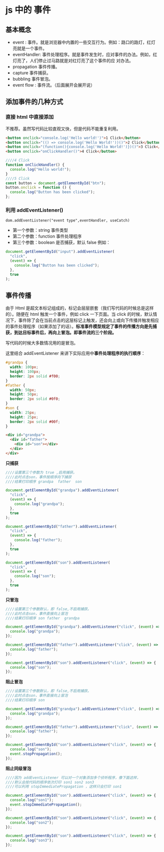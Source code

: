 # js 中的 事件

## 基本概念

- event : 事件。就是浏览器中内置的一些交互行为。例如：路口的路灯，红灯亮就是一个事件。
- eventHandler: 事件处理程序。就是事件发生时，应对事件的办法。例如，红灯亮了，人们停止过马路就是对红灯亮了这个事件的应
  对办法。
- propagation 事件传播。
- capture 事件捕获。
- bubbling 事件冒泡。
- event flow : 事件流。（后面展开会展开说）

## 添加事件的几种方式

### 直接 html 中直接添加

不推荐。虽然写代码比较直观又快，但是代码不能重复利用。

```html
<button onclick="console.log('Hello world!')">1 Click</button>
<button onclick="(() => console.log('Hello World!'))()">2 Click</button>
<button onclick="(function(){console.log('Hello World!')})()">3 Click</button>
<button onclick="onClickHandler()">4 Click</button>
```

```javascript
////4 Click
function onClickHandler() {
  console.log("Hello world!");
}
////5 Click
const button = document.getElementById("btn");
button.onclick = function () {
  console.log("Button has been clicked");
};
```

### 利用 addEventListener()

`dom.addEventListener("event type",eventHandler, useCatch)`

- 第一个参数：string 事件类型
- 第二个参数：function 事件处理程序
- 第三个参数：boolean 是否捕获，默认 false
  例如：

```javascript
document.getElementById("input").addEventListener(
  "click",
  (event) => {
    console.log("Button has been clicked");
  },
  true
);
```

## 事件传播

由于 Html 是超文本标记组成的，标记会层层嵌套（我们写代码的时候总是这样的）。随便在 html 触发一个事件，例如 click 一下页面。当 click 的时候，默认情况下，事件除了会在当前点击的这层标记上触发，还会向上或向下传播并触发相应的事件处理程序（如果添加了的话）。**标准事件模型规定了事件的传播方向是先捕获，到达目标事件后，再向上冒泡。即事件流的三个阶段。**

写代码的时候大多数情况用的是冒泡。

这里结合 addEventListener 来讲下实际应用中**事件处理程序的执行顺序**：

```css
#grandpa {
  width: 100px;
  height: 100px;
  border: 2px solid #f00;
}
#father {
  width: 50px;
  height: 50px;
  border: 2px solid #0f0;
}
#son {
  width: 25px;
  height: 25px;
  border: 2px solid #00f;
}
```

```html
<div id="grandpa">
  <div id="father">
    <div id="son"></div>
  </div>
</div>
```

**只捕获**

```javascript
////设置第三个参数为 true ,启用捕获。
////此时点击son，事件按顺序向下捕获
////结果打印顺序 grandpa  father  son

document.getElementById("grandpa").addEventListener(
  "click",
  (event) => {
    console.log("grandpa");
  },
  true
);

document.getElementById("father").addEventListener(
  "click",
  (event) => {
    console.log("father");
  },
  true
);

document.getElementById("son").addEventListener(
  "click",
  (event) => {
    console.log("son");
  },
  true
);
```

**只冒泡**

```javascript
////设置第三个参数默认，即 false,不启用捕获。
////此时点击son，事件直接向上冒泡
////结果打印顺序 son father  grandpa

document.getElementById("grandpa").addEventListener("click", (event) => {
  console.log("grandpa");
});

document.getElementById("father").addEventListener("click", (event) => {
  console.log("father");
});

document.getElementById("son").addEventListener("click", (event) => {
  console.log("son");
});
```

**阻止冒泡**

```javascript
////设置第三个参数默认，即 false,不启用捕获。
////此时点击son，事件直接向上冒泡
////结果打印顺序 son

document.getElementById("grandpa").addEventListener("click", (event) => {
  console.log("grandpa");
});

document.getElementById("father").addEventListener("click", (event) => {
  console.log("father");
});

document.getElementById("son").addEventListener("click", (event) => {
  console.log("son");
  event.stopPropagation();
});
```

**阻止同级冒泡**

```javascript
////因为 addEventListener 可以对一个对象添加多个侦听程序，像下面这样，
////默认会按代码的顺序依次打印 son1 son2 son3
////可以利用 stopImmediatePropagation ，这样只会打印 son1

document.getElementById("son").addEventListener("click", (event) => {
  console.log("son1");
  event.stopImmediatePropagation();
});

document.getElementById("son").addEventListener("click", (event) => {
  console.log("son2");
});

document.getElementById("son").addEventListener("click", (event) => {
  console.log("son3");
});
```
